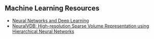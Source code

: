 ## Machine Learning Resources

- [Neural Networks and Deep Learning](http://neuralnetworksanddeeplearning.com/index.html)
- [NeuralVDB: High-resolution Sparse Volume Representation using Hierarchical Neural Networks](https://arxiv.org/abs/2208.04448)